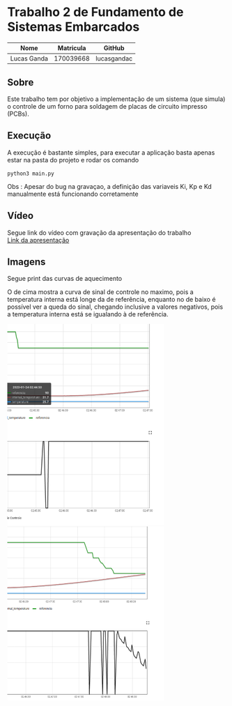 # Trabalho 2 de Fundamento de Sistemas Embarcados


**Nome** | **Matricula** | **GitHub** 
---------|:-------------:|:----------:
| Lucas Ganda | 170039668 | lucasgandac

## Sobre

Este trabalho tem por objetivo a implementação de um sistema (que simula) o controle de um forno para soldagem de placas de circuito impresso (PCBs).

## Execução

A execução é bastante simples, para executar a aplicação basta apenas estar na pasta do projeto e rodar os comando

```
python3 main.py
```

Obs : Apesar do bug na gravaçao, a definição das variaveis Ki, Kp e Kd manualmente está funcionando corretamente

## Vídeo
Segue link do vídeo com gravação da apresentação do trabalho <br>
[Link da apresentação](https://youtu.be/qEHHe5WtQpw)

## Imagens

Segue print das curvas de aquecimento

O de cima mostra a curva de sinal de controle no maximo, pois a temperatura interna está longe da de referência, enquanto no de baixo é possível ver a queda do sinal, chegando inclusive a valores negativos, pois a temperatura interna está se igualando à de referência.


<img src="https://github.com/lucasgandac/Trabalho-2-FSE/blob/main/images/forno-init.png" alt="drawing" width="360"/>
<img src="https://github.com/lucasgandac/Trabalho-2-FSE/blob/main/images/forno.png" alt="drawing" width="360"/>
